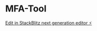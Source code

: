 # MFA-Tool

[Edit in StackBlitz next generation editor ⚡️](https://stackblitz.com/~/github.com/twmooth/MFA-Tool)